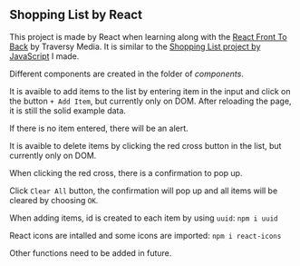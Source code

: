 ## Shopping List by React

This project is made by React when learning along with the [React Front To Back](https://www.traversymedia.com/Modern-React-Front-To-Back-Course) by Traversy Media. It is similar to the [Shopping List project by JavaScript](https://jennyying-shoppinglist-js.netlify.app/) I made.

Different components are created in the folder of _components_.

It is avaible to add items to the list by entering item in the input and click on the button `+ Add Item`, but currently only on DOM. After reloading the page, it is still the solid example data.

If there is no item entered, there will be an alert.

It is avaible to delete items by clicking the red cross button in the list, but currently only on DOM.

When clicking the red cross, there is a confirmation to pop up.

Click `Clear All` button, the confirmation will pop up and all items will be cleared by choosing `OK`.

When adding items, id is created to each item by using `uuid`: `npm i uuid`

React icons are intalled and some icons are imported: `npm i react-icons`

Other functions need to be added in future.
